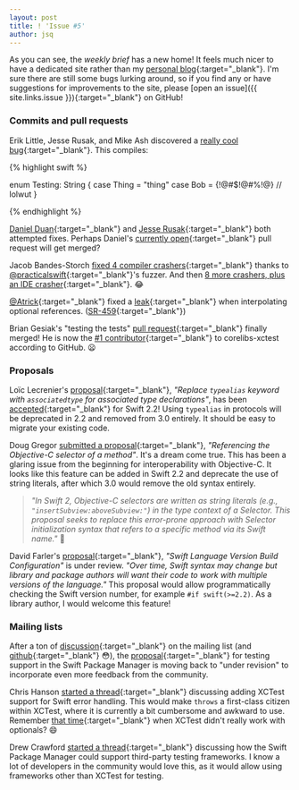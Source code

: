 ```yaml
---
layout: post
title: ! 'Issue #5'
author: jsq
---
```


As you can see, the *weekly brief* has a new home! It feels much nicer to have a dedicated site rather than my [personal blog](http://www.jessesquires.com/new-weekly-brief/){:target="_blank"}. I'm sure there are still some bugs lurking around, so if you find any or have suggestions for improvements to the site, please [open an issue]({{ site.links.issue }}){:target="_blank"} on GitHub!

<!--excerpt-->

### Commits and pull requests

Erik Little, Jesse Rusak, and Mike Ash discovered a [really cool bug](https://bugs.swift.org/browse/SR-510){:target="_blank"}. This compiles:

{% highlight swift %}

enum Testing: String {
    case Thing = "thing"
    case Bob = {!@#$!@#%!@} // lolwut
}

{% endhighlight %}

[Daniel Duan](https://github.com/apple/swift/pull/931){:target="_blank"} and [Jesse Rusak](https://github.com/apple/swift/pull/934){:target="_blank"} both attempted fixes. Perhaps Daniel's [currently open](https://github.com/apple/swift/pull/955){:target="_blank"} pull request will get merged?

Jacob Bandes-Storch [fixed 4 compiler crashers](https://github.com/apple/swift/pull/910){:target="_blank"} thanks to [@practicalswift](https://github.com/practicalswift){:target="_blank"}'s fuzzer. And then [8 more crashers, plus an IDE crasher](https://github.com/apple/swift/pull/926){:target="_blank"}. 😂

[@Atrick](https://github.com/atrick){:target="_blank"} fixed a [leak](https://github.com/apple/swift/commit/9cf84c24ca860c64b6858d61d271476d5575592a){:target="_blank"} when interpolating optional references. ([SR-459](https://bugs.swift.org/browse/SR-459){:target="_blank"})

Brian Gesiak's "testing the tests" [pull request](https://github.com/apple/swift-corelibs-xctest/pull/20){:target="_blank"} finally merged! He is now the [#1 contributor](https://github.com/apple/swift-corelibs-xctest/graphs/contributors){:target="_blank"} to corelibs-xctest according to GitHub. 😦

### Proposals

Loïc Lecrenier's [proposal](https://github.com/apple/swift-evolution/blob/master/proposals/0011-replace-typealias-associated.md){:target="_blank"}, *"Replace `typealias` keyword with `associatedtype` for associated type declarations"*, has been [accepted](https://lists.swift.org/pipermail/swift-evolution-announce/2016-January/000014.html){:target="_blank"} for Swift 2.2! Using `typealias` in protocols will be deprecated in 2.2 and removed from 3.0 entirely. It should be easy to migrate your existing code.

Doug Gregor [submitted a proposal](https://github.com/apple/swift-evolution/blob/master/proposals/0022-objc-selectors.md){:target="_blank"}, *"Referencing the Objective-C selector of a method"*. It's a dream come true. This has been a glaring issue from the beginning for interoperability with Objective-C. It looks like this feature can be added in Swift 2.2 and deprecate the use of string literals, after which 3.0 would remove the old syntax entirely.
>*"In Swift 2, Objective-C selectors are written as string literals (e.g., `"insertSubview:aboveSubview:"`) in the type context of a Selector. This proposal seeks to replace this error-prone approach with Selector initialization syntax that refers to a specific method via its Swift name."* 👏

David Farler's [proposal](https://github.com/apple/swift-evolution/blob/master/proposals/0020-if-swift-version.md){:target="_blank"}, *"Swift Language Version Build Configuration"* is under review. *"Over time, Swift syntax may change but library and package authors will want their code to work with multiple versions of the language."* This proposal would allow programmatically checking the Swift version number, for example `#if swift(>=2.2)`. As a library author, I would welcome this feature!

### Mailing lists

After a ton of [discussion](https://lists.swift.org/pipermail/swift-evolution/Week-of-Mon-20160111/006466.html){:target="_blank"} on the mailing list (and [github](https://github.com/apple/swift-evolution/pull/51){:target="_blank"} 😳), the [proposal](https://github.com/apple/swift-evolution/blob/master/proposals/0019-package-manager-testing.md){:target="_blank"} for testing support in the Swift Package Manager is moving back to "under revision" to incorporate even more feedback from the community.

Chris Hanson [started a thread](https://lists.swift.org/pipermail/swift-evolution/Week-of-Mon-20160104/006091.html){:target="_blank"} discussing adding XCTest support for Swift error handling. This would make `throws` a first-class citizen within XCTest, where it is currently a bit cumbersome and awkward to use. Remember [that time](https://www.natashatherobot.com/unit-testing-optionals-in-swift-xctassertnotnil/){:target="_blank"} when XCTest didn't really work with optionals? 😄

Drew Crawford [started a thread](https://lists.swift.org/pipermail/swift-build-dev/Week-of-Mon-20151228/000125.html){:target="_blank"} discussing how the Swift Package Manager could support third-party testing frameworks. I know a lot of developers in the community would love this, as it would allow using frameworks other than XCTest for testing.
